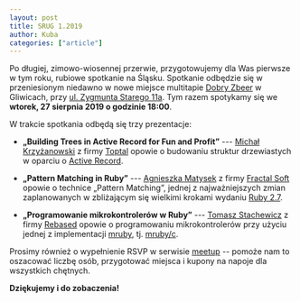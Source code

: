 ```yaml
---
layout: post
title: SRUG 1.2019
author: Kuba
categories: ["article"]
---
```


Po długiej, zimowo-wiosennej przerwie, przygotowujemy dla Was pierwsze
w tym roku, rubiowe spotkanie na Śląsku. Spotkanie odbędzie się w
przeniesionym niedawno w nowe miejsce multitapie [Dobry
Zbeer](https://www.facebook.com/DobryZbeer/) w Gliwicach, przy
[ul.&nbsp;Zygmunta&nbsp;Starego&nbsp;11a](https://www.google.com/maps/place/Zygmunta+Starego+11a,+44-100+Gliwice/). Tym
razem spotykamy się we **wtorek, 27&nbsp;sierpnia&nbsp;2019 o godzinie
18:00**.

W trakcie spotkania odbędą się trzy prezentacje:

- **„Building Trees in Active Record for Fun and Profit”** --- [Michał
  Krzyżanowski](https://github.com/krzyzak) z firmy
  [Toptal](https://www.toptal.com) opowie o budowaniu struktur
  drzewiastych w oparciu o [Active
  Record](https://guides.rubyonrails.org/active_record_basics.html).

- **„Pattern Matching in Ruby”** --- [Agnieszka
  Matysek](https://womanonrails.com/) z firmy [Fractal
  Soft](https://fractalsoft.org/) opowie o technice „Pattern
  Matching”, jednej z najważniejszych zmian zaplanowanych w
  zbliżającym się wielkimi krokami wydaniu [Ruby
  2.7](https://www.ruby-lang.org/en/news/2019/05/30/ruby-2-7-0-preview1-released/).

- **„Programowanie mikrokontrolerów w Ruby”** --- [Tomasz
  Stachewicz](https://github.com/tomash) z firmy
  [Rebased](https://rebased.pl/) opowie o programowaniu
  mikrokontrolerów przy użyciu jednej z implementacji
  [mruby](https://github.com/mruby/mruby), tj.
  [mruby/c](https://github.com/mrubyc/mrubyc).

Prosimy również o wypełnienie RSVP w serwisie
[meetup](https://www.meetup.com/srugpl/events/264056114/) -- pomoże
nam to oszacować liczbę osób, przygotować miejsca i kupony na napoje
dla wszystkich chętnych.

**Dziękujemy i do zobaczenia!**
